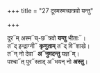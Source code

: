 +++
title = "27 दूरमस्मच्छत्रवो यन्तु"

+++

दूर᳓म् अस्म᳓च्-छ᳓त्रवो **यन्तु** भीताः᳓।  
त᳓द् इन्द्राग्नी᳓ **कृणुताम्** त᳓द् वि᳓शाखे।  
त᳓न् नो देवा᳓ **अ᳓नुमदन्तु** यज्ञ᳓म्।  
पश्चा᳓त् पुर᳓स्ताद् अ᳓भयन् नो **अस्तु**।  
